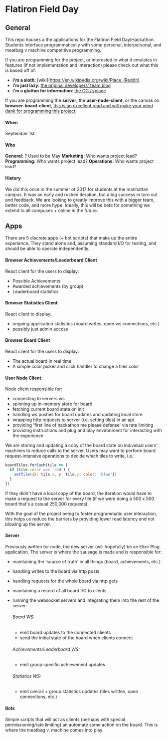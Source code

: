 # Flatiron Field Day

## General

This repo houses a the applications for the Flatiron Field Day/Hackathon.
Students interface programmatically with some personal, interpersonal, and
meatbag v machine competitive programming.

If you are programming for the project, or interested in what it emulates in
features (if not implementation and interaction) please check out what this is
based off of:
  - **i'm a sloth**: [wiki](https://en.wikipedia.org/wiki/Place_(Reddit)
  - **i'm just lazy**: [the original developers' team blog](https://redditblog.com/2017/04/18/place-part-two/)
  - **i'm a glutton for information**: [the OG /r/place](https://reddit.com/r/place)

If you are programming the **server**, the **user-node-client**, or the canvas
on **browser-board-client**, [this is an excellent read and will make your mind
dank for programming this
project.](https://redditblog.com/2017/04/13/how-we-built-rplace/)

#### When

September 1st

#### Who

**General:** ? Used to be May
**Marketing:** Who wants project lead?
**Programming:** Who wants project lead?
**Operations:** Who wants project lead?

#### History

We did this once in the summer of 2017 for students at the manhattan campus. It
was an early and rushed iteration, but a big success in turn out and feedback.
We are looking to greatly improve this with a bigger team, better code, and more
hype. Ideally, this will be beta for something we extend to all campuses +
online in the future. 


## Apps

There are 5 discrete apps (+ bot scripts) that make up the entire experience.
They stand alone and, assuming standard I/O for testing, and should be able to
operate independently. 


#### Browser Achievements/Leaderboard Client

React client for the users to display:
  - Possible Achievements
  - Awarded achievements (by group)
  - Leaderboard statistics
  
  
#### Browser Statistics Client

React client to display:
  - ongoing application statistics (board writes, open ws connections, etc.)
  - possibly just admin access
  

#### Browser Board Client

React client for the users to display:
  - The actual board in real time
  - A simple color picker and click handler to change a tiles color


#### User Node Client

Node client responsible for:
  - connecting to servers ws
  - spinning up in-memory store for board
  - fetching current board state on init
  - handling ws pushes for board updates and updating local store
  - wrapping http requests to server (i.e. setting tiles) in an api
  - providing 'first line of hackathon me please defense' via rate limiting
  - providing instructions and plug and play environment for interacting with the experience

We are storing and updating a copy of the board state on individual users'
machines to reduce calls to the server. Users may want to perform board
request-intensive operations to decide which tiles to write, i.e.:

```js
boardTiles.forEach(tile => {
  if (tile.color === 'red') {
    setTile({x: tile.x, y: tile.y, color: 'blue'})
  }
})
```

If they didn't have a local copy of the board, the iteration would have to make
a request to the server for every tile (if we were doing a 500 x 500 board
that's a casual 250,000 requests). 

With the goal of the project being to foster programmatic user interaction, this
helps us reduce the barriers by providing lower read latency and not blowing up
the server. 

#### Server

Previously written for node, the new server (will hopefully) be an Elixir Plug
application. The server is where the sausage is made and is responsible for:
- maintaining the 'source of truth' in all things (board, achievements, etc.)
- handling writes to the board via http posts
- handling requests for the whole board via http gets
- maintaining a record of all board I/O to clients
- running the websocket servers and integrating them into the rest of the server:

  ###### Board WS:
  - emit board updates to the connected clients
  - send the initial state of the board when clients connect
  
  ###### Achievements/Leaderboard WS:
  - emit group specific achievement updates
  
  ###### Statistics WS:
  - emit overall + group statistics updates (tiles written, open connections, etc.)


#### Bots

Simple scripts that will act as clients (perhaps with special permissioning/rate
limiting) an automate some action on the board. This is where the meatbag v.
machine comes into play.

